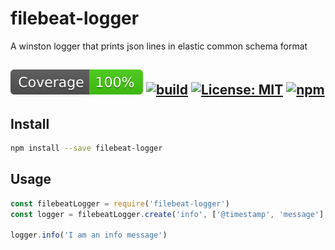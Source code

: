 # filebeat-logger
A winston logger that prints json lines in elastic common schema format

[![coverage](coverage/badge.svg)](https://npmjs.org/package/filebeat-logger)
[![build](https://github.com/firecow/node-filebeat-logger/workflows/build/badge.svg)](https://npmjs.org/package/filebeat-logger)
[![License: MIT](https://img.shields.io/badge/License-MIT-yellow.svg)](https://npmjs.org/package/filebeat-logger)
[![npm](https://img.shields.io/npm/v/filebeat-logger?color=green)](https://npmjs.org/package/filebeat-logger)
---

## Install
```sh
npm install --save filebeat-logger
```

## Usage
```js
const filebeatLogger = require('filebeat-logger')
const logger = filebeatLogger.create('info', ['@timestamp', 'message'], ['error', 'warn']);

logger.info('I am an info message')
```

